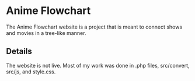 # Anime Flowchart
The Anime Flowchart website is a project that is meant to connect shows and movies in a tree-like manner.

## Details
The website is not live. Most of my work was done in .php files, src/convert, src/js, and style.css.